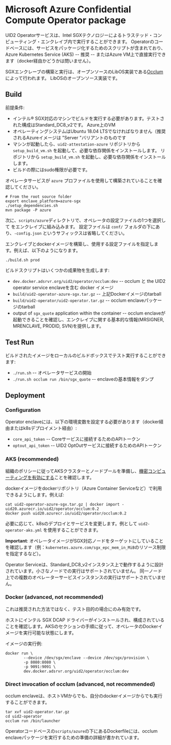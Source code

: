 # Microsoft Azure Confidential Compute Operator package

UID2 Operatorサービスは、Intel SGXテクノロジーによるトラステッド・コンピューティング・エンクレイブ内で実行することができます。
Operatorのコードベースには、サービスをパッケージ化するためのスクリプトが含まれており、Azure
Kubernetes Service (AKS) -- 推奨 -- またはAzure VM上で直接実行できます（docker経由かどうかは問いません）。

SGXエンクレーブの構築と実行は、オープンソースのLibOS実装である[Occlum](https://github.com/occlum/occlum)によって行われます。
LibOSのオープンソース実装です。

## Build

前提条件:

- インテル® SGX対応のマシンでビルドを実行する必要があります。テストされた構成はStandard_DC8_v2です。
   Azure上のVM
- オペレーティングシステムはUbuntu 18.04 LTSでなければなりません（推奨されるAzureイメージは "Server "バリアントのものです
- マシンが起動したら、`uid2-attestation-azure` リポジトリから `setup_build_vm.sh` を起動して、必要な依存関係をインストールします。
   リポジトリから `setup_build_vm.sh` を起動し、必要な依存関係をインストールします。
- ビルドの際にはsudo権限が必要です。

オペレータサービスが `azure` プロファイルを使用して構築されていることを確認してください。

```
# From the root source folder
export enclave_platform=azure-sgx
./setup_dependencies.sh
mvn package -P azure
```

次に、`scripts/azure`ディレクトリで、オペレータの設定ファイルの1つを選択して をエンクレイブに組み込みます。
設定ファイルは `conf/` フォルダの下にあり、`-config.json` というサフィックスは省略してください。

エンクレイブとdockerイメージを構築し、使用する設定ファイルを指定します。例えば、以下のようになります。

```
./build.sh prod
```

ビルドスクリプトはいくつかの成果物を生成します:

 - `dev.docker.adsrvr.org/uid2/operator/occlum:dev` -- occlum と the UID2 operator service enclaveを含む docker イメージ
 - `build/uid2-operator-azure-sgx.tar.gz` -- 上記Dockerイメージのtarball
 - `build/uid2-operator/uid2-operator.tar.gz` -- occlum enclaveパッケージのtarball
 - output of `sgx_quote` application within the container -- occlum enclaveが起動できることを確認し、エンクレイブに関する基本的な情報(MRSIGNER, MRENCLAVE, PRODID, SVN)を提供します。

## Test Run

ビルドされたイメージをローカルのビルドボックスでテスト実行することができます:

 - `./run.sh` -- オペレータサービスの開始
 - `./run.sh occlum run /bin/sgx_quote` -- enclaveの基本情報をダンプ

## Deployment

### Configuration

Operator enclaveには、以下の環境変数を設定する必要があります（docker経由またはk8sデプロイメント経由）:

 - `core_api_token` -- Coreサービスに接続するためのAPIトークン
 - `optout_api_token` -- UID2 OptOutサービスに接続するためのAPIトークン

### AKS (recommended)

組織のポリシーに従ってAKSクラスターとノードプールを準備し、[機密コンピューティングを有効にする](https://docs.microsoft.com/en-us/azure/confidential-computing/confidential-nodes-aks-get-started)ことを確認します。

dockerイメージをdockerリポジトリ（Azure Container Serviceなど）で利用できるようにします。例えば:

```
cat uid2-operator-azure-sgx.tar.gz | docker import - uid20.azurecr.io/uid2/operator/occlum:0.2
docker push uid20.azurecr.io/uid2/operator/occlum:0.2
```

必要に応じて、k8sのデプロイとサービスを変更します。例として `uid2-operator-aks.yml` を使用することができます。

**Important**: オペレータイメージがSGX対応ノードをターゲットにしていることを確認します（例：`kubernetes.azure.com/sgx_epc_mem_in_MiB`のリソース制限を指定するなど）。

Operator Serviceは、Standard_DC8_v2インスタンス上で動作するように設計されています。小さなノードでの実行はサポートされていません。
同一ノード上での複数のオペレーターサービスインスタンスの実行はサポートされていません。

### Docker (advanced, not recommended)

これは推奨された方法ではなく、テスト目的の場合にのみ有効です。

ホストにインテル SGX DCAP ドライバーがインストールされ、構成されていることを確認します。AKSのセクションの手順に従って、オペレータのDockerイメージを実行可能な状態にします。

イメージの実行例:

```
docker run \
        --device /dev/sgx/enclave --device /dev/sgx/provision \
        -p 8080:8080 \
        -p 9091:9091 \
        dev.docker.adsrvr.org/uid2/operator/occlum:dev
```

### Direct invocation of occlum (advanced, not recommended)

occlum enclaveは、ホストVMからでも、自分のdockerイメージからでも実行することができます。

```
tar xvf uid2-operator.tar.gz
cd uid2-operator
occlum run /bin/launcher
```

Operatorコードベースの`scripts/azure`の下にあるDockerfileには、occlum enclaveパッケージを実行するための準備の詳細が書かれています。
